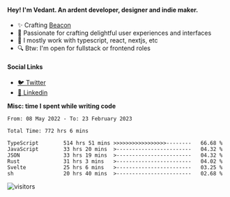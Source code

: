 #### Hey! I'm Vedant. An ardent developer, designer and indie maker.
- ✨ Crafting [Beacon](https://github.com/withbeacon/beacon)
- 💙 Passionate for crafting delightful user experiences and interfaces
- 🚀 I mostly work with typescript, react, nextjs, etc
- 🔍 Btw: I'm open for fullstack or frontend roles

#### Social Links
- [🐦 Twitter](https://twitter.com/vedantnn7)
- [💼 Linkedin](https://linkedin.com/in/vedant-nandwana)

**Misc: time I spent while writing code**
<!--START_SECTION:waka-->

```text
From: 08 May 2022 - To: 23 February 2023

Total Time: 772 hrs 6 mins

TypeScript        514 hrs 51 mins >>>>>>>>>>>>>>>>>--------   66.68 %
JavaScript        33 hrs 20 mins  >------------------------   04.32 %
JSON              33 hrs 19 mins  >------------------------   04.32 %
Rust              31 hrs 3 mins   >------------------------   04.02 %
Svelte            25 hrs 6 mins   >------------------------   03.25 %
sh                20 hrs 40 mins  >------------------------   02.68 %
```

<!--END_SECTION:waka-->


<!--START_SECTION:activity-->
![visitors](https://visitor-badge.laobi.icu/badge?page_id=vedantnn71.vedantnn71)
<!--END_SECTION:activity-->
